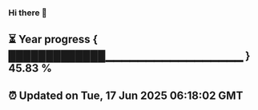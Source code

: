 ### Hi there 👋
⏳ Year progress { █████████████▁▁▁▁▁▁▁▁▁▁▁▁▁▁▁▁▁ } 45.83 %
---
⏰ Updated on Tue, 17 Jun 2025 06:18:02 GMT
---
